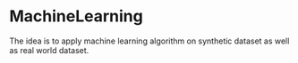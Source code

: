 # MachineLearning
The idea is to apply machine learning algorithm on synthetic dataset as well as real world dataset.
